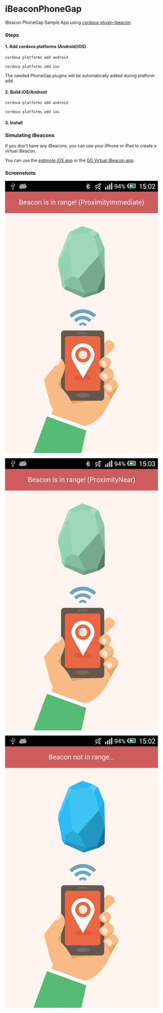 iBeaconPhoneGap
===============

iBeacon PhoneGap Sample App using [cordova-plugin-ibeacon](https://github.com/petermetz/cordova-plugin-ibeacon).

### Steps

#### 1. Add cordova platforms (Android/iOS)

```
cordova platforms add android
```

```
cordova platforms add ios
```

The needed PhoneGap plugins will be automatically added during platform add.

#### 2. Build iOS/Android
```
cordova platforms add android
```

```
cordova platforms add ios
```

#### 3. Install

### Simulating iBeacons

If you don't have any iBeacons, you can use your iPhone or iPad to create a virtual iBeacon.

You can use the [estimote iOS app](https://itunes.apple.com/us/app/estimote/id686915066?mt=8) or the [GG Virtual iBeacon app](https://itunes.apple.com/us/app/gg-virtual-ibeacon/id867470259?mt=8).

### Screenshots

![Range immediate](/screenshots/Beacon-in-range-imm.png)

![Range near](/screenshots/Beacon-in-range-near.png)

![Range not in range](/screenshots/Beacon-not-in-range.png)
